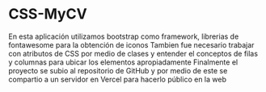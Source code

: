 # CSS-MyCV
En esta aplicación utilizamos bootstrap como framework, librerias de fontawesome para la obtención de iconos
Tambien fue necesario trabajar con atributos de CSS por medio de clases y entender el conceptos de filas y columnas para ubicar los elementos apropiadamente
Finalmente el proyecto se subio al repositorio de GitHub y por medio de este se compartio a un servidor en Vercel para hacerlo público en la web

